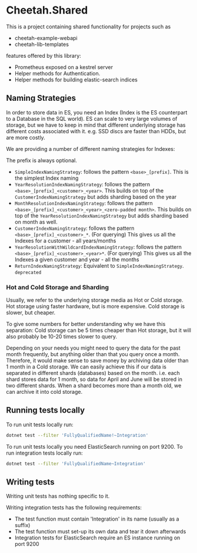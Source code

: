 # Cheetah.Shared

This is a project containing shared functionality for projects such as

* cheetah-example-webapi
* cheetah-lib-templates

features offered by this library:

* Prometheus exposed on a kestrel server
* Helper methods for Authentication.
* Helper methods for building elastic-search indices

## Naming Strategies

In order to store data in ES, you need an Index (Index is the ES counterpart to a Database in the SQL world).
ES can scale to very large volumes of storage, but we have to keep in mind that different underlying storage
has different costs associated with it. e.g. SSD discs are faster than HDDs, but are more costly.

We are providing a number of different naming strategies for Indexes:

The prefix is always optional.
- `SimpleIndexNamingStrategy`: follows the pattern `<base>_[prefix]`.
    This is the simplest Index naming
- `YearResolutionIndexNamingStrategy`: follows the pattern `<base>_[prefix]_<customer>_<year>`.
    This builds on top of the `CustomerIndexNamingStrategy` but adds sharding based on the year
- `MonthResolutionIndexNamingStrategy`: follows the pattern `<base>_[prefix]_<customer>_<year>_<zero-padded month>`.
    This builds on top of the `YearResolutionIndexNamingStrategy` but adds sharding based on month as well.
- `CustomerIndexNamingStrategy`: follows the pattern `<base>_[prefix]_<customer>_*`.
    (For querying) This gives us all the Indexes for a customer - all years/months
- `YearResolutionWithWildcardIndexNamingStrategy`: follows the pattern `<base>_[prefix]_<customer>_<year>*`.
    (For querying) This gives us all the Indexes a given customer and year - all the months
- `ReturnIndexNamingStrategy`: Equivalent to `SimpleIndexNamingStrategy`. `deprecated`

### Hot and Cold Storage and Sharding
Usually, we refer to the underlying storage media as Hot or Cold storage.
Hot storage using faster hardware, but is more expensive.
Cold storage is slower, but cheaper.

To give some numbers for better understanding why we have this separation: Cold storage can be 5 times cheaper
than Hot storage, but it will also probably be 10-20 times slower to query.

Depending on your needs you might need to query the data for the past month frequently, but anything older than
that you query once a month. Therefore, it would make sense to save money by archiving data older than 1 month
in a Cold storage. We can easily achieve this if our data is separated in different shards (databases) based
on the month. i.e. each shard stores data for 1 month, so data for April and June will be stored in two different
shards. When a shard becomes more than a month old, we can archive it into cold storage.

## Running tests locally

To run unit tests locally run:
```sh
dotnet test --filter 'FullyQualifiedName!~Integration'
```

To run unit tests locally you need ElasticSearch running on port 9200.
To run integration tests locally run:
```sh
dotnet test --filter 'FullyQualifiedName~Integration'
```

## Writing tests

Writing unit tests has nothing specific to it.

Writing integration tests has the following requirements:
- The test function must contain 'Integration' in its name (usually as a suffix)
- The test function must set-up its own data and tear it down afterwards
- Integration tests for ElasticSearch require an ES instance running on port 9200
